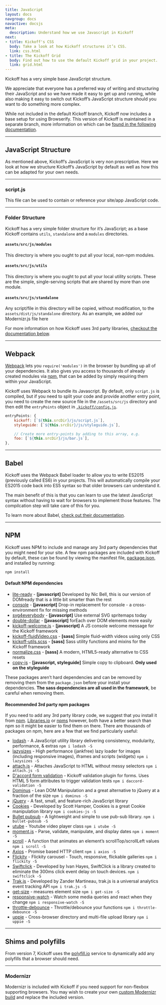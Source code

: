 ```yaml
---
title: JavaScript
layout: docs
navgroup: docs
navactive: docsjs
meta:
  description: Understand how we use Javascript in Kickoff
next:
- title: Kickoff's CSS
  body: Take a look at how Kickoff structures it’s CSS.
  link: css.html
- title: The Kickoff Grid
  body: Find out how to use the default Kickoff grid in your project.
  link: grid.html
---
```


Kickoff has a very simple base JavaScript structure.

We appreciate that everyone has a preferred way of writing and structuring their JavaScript and so we have made it easy to get up and running, while also making it easy to switch out Kickoff’s JavaScript structure should you want to do something more complex.

While not included in the default Kickoff branch, Kickoff now includes a base setup for using Browserify.  This version of Kickoff is maintained in a separate branch, more information on which can be [found in the following documentation](#browserify).

<hr class="sectionSplitter">
<a name="structure"></a>

## JavaScript Structure

As mentioned above, Kickoff’s JavaScript is very non prescriptive.  Here we look at how we structure Kickoff’s JavaScript by default as well as how this can be adapted for your own needs.

<hr class="sectionSplitter">

### script.js

This file can be used to contain or reference your site/app JavaScript code.

<hr class="sectionSplitter">

### Folder Structure

Kickoff has a very simple folder structure for it’s JavaScript; as a base Kickoff contains `utils`, `standalone` and a `modules` directories.

#### `assets/src/js/modules`
This directory is where you ought to put all your local, non-npm modules.

#### `assets/src/js/utils`
This directory is where you ought to put all your local utility scripts. These are the simple, single-serving scripts that are shared by more than one module.

#### `assets/src/js/standalone`
Any script/file in this directory will be copied, without modification, to the `assets/dist/js/standalone` directory. As an example, we added our Modernizr.js file here

For more information on how Kickoff uses 3rd party libraries, [checkout the documentation below](#libs).

<hr class="sectionSplitter">
<a name="webpack"></a>

## Webpack

[Webpack](https://webpack.github.io/) lets you `require('modules')` in the browser by bundling up all of your dependencies. It also gives you access to thousands of already created modules via [npm](https://www.npmjs.org/), that can be added by simply requiring them within your JavaScript.

Kickoff uses Webpack to bundle its Javascript. By default, only `script.js` is compiled, but if you need to split your code and provide another entry point, you need to create the new source file in the `/assets/src/js` directory and then edit the `entryPoints` object in [`.kickoff/config.js`](https://github.com/trykickoff/kickoff/blob/master/.kickoff/config.js).

```js
entryPoints: {
	kickoff: [`${this.srcDir}/js/script.js`],
	styleguide: [`${this.srcDir}/js/styleguide.js`],

	// Create more entry-points by adding to this array, e.g.
	foo: [`${this.srcDir}/js/bar.js`],
},
```

<hr class="sectionSplitter">
<a name="babel"></a>

## Babel

Kickoff uses the Webpack Babel loader to allow you to write ES2015 (previously called ES6) in your projects.  This will automatically compile your ES2015 code back into ES5 syntax so that older browsers can understand it.

The main benefit of this is that you can learn to use the latest JavaScript syntax without having to wait for browsers to implement those features.  The compilcation step will take care of this for you.

To learn more about Babel, [check out their documentation](https://babeljs.io/).

<hr class="sectionSplitter">
<a name="npm"></a>

## NPM

Kickoff uses NPM to include and manage any 3rd party dependencies that you might need for your site. A few npm packages are included with Kickoff by default, these can be found by viewing the manifest file, [package.json](https://github.com/trykickoff/kickoff/blob/master/package.json), and installed by running:

```sh
npm install
```

#### Default NPM dependencies

* [lite-ready](https://www.npmjs.com/package/lite-ready) - **[javascript]** Developed by Nic Bell, this is our version of DOMready that is a little bit smarter than the rest
* [console](https://github.com/matthewhudson/console) - **[javascript]** Drop-in replacement for console - a cross-environment fix for missing methods
* [svg4everybody](https://github.com/jonathantneal/svg4everybody) - **[javascript]** Use external SVG spritemaps today
* [double-dollar](https://github.com/mrmartineau/double-dollar) - **[javascript]** forEach over DOM elements more easily
* [kickoff-welcome.js](https://github.com/TryKickoff/kickoff-welcome.js) - **[javascript]** A JS console welcome message for the Kickoff framework
* [kickoff-fluidVideo.css](https://github.com/TryKickoff/kickoff-fluidVideo.css) - **[sass]** Simple fluid-width videos using only CSS
* [kickoff-utils.scss](https://github.com/TryKickoff/kickoff-utils.scss) - **[sass]** Sass utility functions and mixins for the Kickoff framework
* [normalize.css](https://necolas.github.io/normalize.css/) - **[sass]** A modern, HTML5-ready alternative to CSS resets
* [copy-js](https://github.com/duyetdev/copy.js) - **[javascript, styleguide]** Simple copy to clipboard. **Only used on the styleguide**

These packages aren’t hard dependencies and can be removed by removing them from the `package.json` before your install your dependencies. **The sass dependencies are all used in the framework**, be careful when removing them.

#### Recommended 3rd party npm packages
If you need to add any 3rd party library code, we suggest that you install it from [npm](https://npmjs.org). [Libraries.io](http://libraries.io) or [npms](https://npms.io) however, both have a better search than npm so it might be easier to find them on there. There are thousands of packages on npm, here are a few that we find particularly useful:

* [lodash](https://lodash.com/) - A JavaScript utility library delivering consistency, modularity, performance, & extras `npm i lodash -S`
* [lazysizes](https://www.npmjs.com/package/lazysizes) - High performance (jankfree) lazy loader for images (including responsive images), iframes and scripts (widgets) `npm i lazysizes -S`
* [attach.js](https://www.npmjs.com/package/attach.js) - Attaches JavaScript to HTML without messy selectors `npm i attach.js -S`
* [D'accord form validation](https://www.npmjs.com/package/daccord-validation) - Kickoff validation plugin for forms. Uses HTML 5 form attributes to trigger validation tests `npm i daccord-validation -S`
* [Dominus](https://www.npmjs.com/package/dominus) - Lean DOM Manipulation and a great alternative to jQuery at a fraction of the size `npm i dominus -S`
* [jQuery](https://github.com/jquery/jquery/) - A fast, small, and feature-rich JavaScript library
* [Cookies](https://github.com/ScottHamper/Cookies/) - Developed by Scott Hamper, Cookies is a great Cookie manipulation library `npm i cookies-js -S`
* [Bullet pubsub](https://www.npmjs.com/package/bullet-pubsub) - A lightweight and simple to use pub-sub library. `npm i bullet-pubsub -S`
* [utube](https://www.npmjs.com/package/utube) - Youtube video player class `npm i utube -S`
* [moment.js](https://www.npmjs.com/package/moment) - Parse, validate, manipulate, and display dates  `npm i moment -S`
* [scroll](https://www.npmjs.com/package/scroll) - A function that animates an element’s scrollTop/scrollLeft values `npm i scroll -S`
* [Axios](https://www.npmjs.com/package/axios) - Promise based HTTP client `npm i axios -S`
* [Flickity](https://www.npmjs.com/package/flickity) - Flickity carousel - Touch, responsive, flickable galleries  `npm i flickity -S`
* [Swiftclick](https://github.com/tmwagency/swiftclick) - Developed by Ivan Hayes, SwiftClick is a library created to eliminate the 300ms click event delay on touch devices.  `npm i swiftclick -S`
* [Trak.js](https://github.com/mrmartineau/trak.js) - Developed by Zander Martineau, trak.js is a universal analytics event tracking API  `npm i trak.js -S`
* [get-size](https://www.npmjs.com/package/get-size) - measures element size  `npm i get-size -S`
* [responsive-watch](https://www.npmjs.com/package/responsive-watch) - Watch some media queries and react when they change `npm i responsive-watch -S`
* [throttle-debounce](https://www.npmjs.com/package/throttle-debounce) - Throttle/debounce your functions `npm i throttle-debounce -S`
* [uppie](https://www.npmjs.com/package/uppie) - Cross-browser directory and multi-file upload library `npm i uppie -S`

<hr class="sectionSplitter">
<a name="shims"></a>

## Shims and polyfills

From version 7, Kickoff uses the [polyfill.io](http://polyfill.io) service to dynamically add any polyfills that a browser should need.

<hr class="sectionSplitter">
<a name="modernizr"></a>

### Modernizr
Modernizr is included with Kickoff if you need support for non-flexbox supporting browsers. You may wish to create your own [custom Modernizr build](http://www.modernizr.com/download/) and replace the included version.
